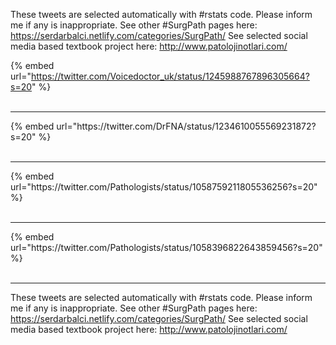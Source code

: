 

These tweets are selected automatically with #rstats code. Please inform me if any is inappropriate.
See other #SurgPath pages here: https://serdarbalci.netlify.com/categories/SurgPath/ 
See selected social media based textbook project here: http://www.patolojinotlari.com/

{% embed url="https://twitter.com/Voicedoctor_uk/status/1245988767896305664?s=20" %}<br>
<br>
<hr>
{% embed url="https://twitter.com/DrFNA/status/1234610055569231872?s=20" %}<br>
<br>
<hr>
{% embed url="https://twitter.com/Pathologists/status/1058759211805536256?s=20" %}<br>
<br>
<hr>
{% embed url="https://twitter.com/Pathologists/status/1058396822643859456?s=20" %}<br>
<br>
<hr>


These tweets are selected automatically with #rstats code. Please inform me if any is inappropriate.
See other #SurgPath pages here: https://serdarbalci.netlify.com/categories/SurgPath/ 
See selected social media based textbook project here: http://www.patolojinotlari.com/
